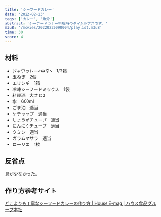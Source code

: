 ```yaml
---
title: 'シーフードカレー'
date: '2022-02-23'
tags: ['カレー', '魚介']
abstract: 'シーフードカレー料理時のタイムラプスです。'
m3u8: '/movies/20220220090004/playlist.m3u8'
time: 30
score: 4
---
```


## 材料

- ジャワカレー<中辛>　1/2箱
- 玉ねぎ　2個
- エリンギ　1箱
- 冷凍シーフードミックス　1袋
- 料理酒　大さじ2
- 水　600ml
- ごま油　適当
- ケチャップ　適当
- しょうがチューブ　適当
- にんにくチューブ　適当
- クミン　適当
- ガラムマサラ　適当
- ローリエ　1枚

## 反省点

具が少なかった。

## 作り方参考サイト

[どこよりも丁寧なシーフードカレーの作り方 \| House E\-mag \| ハウス食品グループ本社](https://housefoods-group.com/activity/e-mag/magazine/40.html)